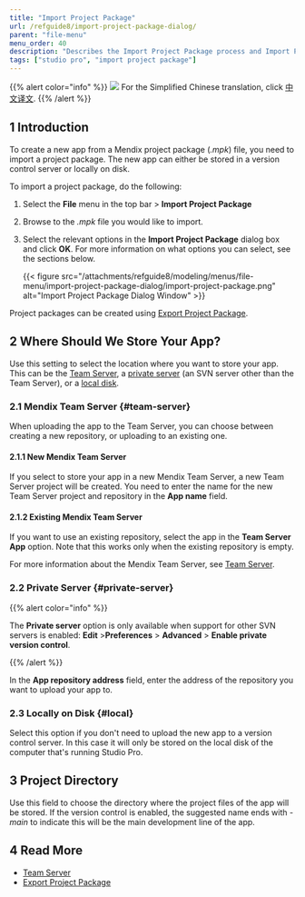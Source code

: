 ```yaml
---
title: "Import Project Package"
url: /refguide8/import-project-package-dialog/
parent: "file-menu"
menu_order: 40
description: "Describes the Import Project Package process and Import Project Package dialog box."
tags: ["studio pro", "import project package"]
---
```


{{% alert color="info" %}}
<img src="attachments/chinese-translation/china.png" style="display: inline-block; margin: 0" /> For the Simplified Chinese translation, click [中文译文](https://cdn.mendix.tencent-cloud.com/documentation/refguide8/import-project-package-dialog.pdf).
{{% /alert %}}

## 1 Introduction

To create a new app from a Mendix project package (*.mpk*) file, you need to import a project package. The new app can either be stored in a version control server or locally on disk.

To import a project package, do the following:

1. Select the **File** menu in the top bar > **Import Project Package** 

2. Browse to the *.mpk* file you would like to import.

3.  Select the relevant options in the **Import Project Package** dialog box and click **OK**. For more information on what options you can select, see the sections below. 

    {{< figure src="/attachments/refguide8/modeling/menus/file-menu/import-project-package-dialog/import-project-package.png" alt="Import Project Package Dialog Window" >}}

Project packages can be created using [Export Project Package](/refguide8/export-project-package-dialog/).

## 2 Where Should We Store Your App?

Use this setting to select the location where you want to store your app. This can be the [Team Server](#team-server), a [private server](#private-server) (an SVN server other than the Team Server), or a [local disk](#local).

### 2.1 Mendix Team Server {#team-server}

When uploading the app to the Team Server, you can choose between creating a new repository, or uploading to an existing one. 

#### 2.1.1 New Mendix Team Server

If you select to store your app in a new Mendix Team Server, a new Team Server project will be created. You need to enter the name for the new Team Server project and repository in the **App name** field.

#### 2.1.2 Existing Mendix Team Server

If you want to use an existing repository, select the app in the **Team Server App** option. Note that this works only when the existing repository is empty.

For more information about the Mendix Team Server, see [Team Server](/developerportal/collaborate/team-server/).

### 2.2 Private Server {#private-server}

{{% alert color="info" %}}

The **Private server** option is only available when support for other SVN servers is enabled: **Edit** >**Preferences** > **Advanced** > **Enable private version control**. 

{{% /alert %}}

In the **App repository address** field, enter the address of the repository you want to upload your app to.

### 2.3 Locally on Disk {#local}

Select this option if you don't need to upload the new app to a version control server. In this case it will only be stored on the local disk of the computer that's running Studio Pro.

## 3 Project Directory

Use this field to choose the directory where the project files of the app will be stored. If the version control is enabled, the suggested name ends with *-main* to indicate this will be the main development line of the app. 

## 4 Read More

* [Team Server](/developerportal/collaborate/team-server/)
* [Export Project Package](/refguide8/export-project-package-dialog/)